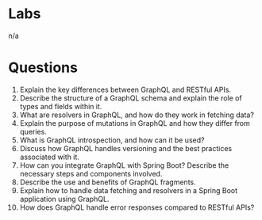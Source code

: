 # Labs

n/a

# Questions

1. Explain the key differences between GraphQL and RESTful APIs.
2. Describe the structure of a GraphQL schema and explain the role of types and fields within it.
3. What are resolvers in GraphQL, and how do they work in fetching data?
4. Explain the purpose of mutations in GraphQL and how they differ from queries.
5. What is GraphQL introspection, and how can it be used?
6. Discuss how GraphQL handles versioning and the best practices associated with it.
7. How can you integrate GraphQL with Spring Boot? Describe the necessary steps and components involved.
8. Describe the use and benefits of GraphQL fragments.
9. Explain how to handle data fetching and resolvers in a Spring Boot application using GraphQL.
10. How does GraphQL handle error responses compared to RESTful APIs?

